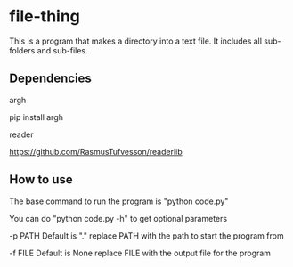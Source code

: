 # file-thing
This is a program that makes a directory into a text file.
It includes all sub-folders and sub-files.

## Dependencies
argh

pip install argh

reader

https://github.com/RasmusTufvesson/readerlib

## How to use
The base command to run the program is "python code.py"

You can do "python code.py -h" to get optional parameters

-p PATH
Default is "."
replace PATH with the path to start the program from

-f FILE
Default is None
replace FILE with the output file for the program
